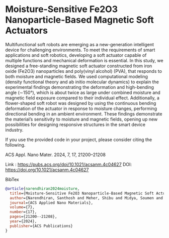 # Moisture-Sensitive Fe2O3 Nanoparticle-Based Magnetic Soft Actuators
Multifunctional soft robots are emerging as a new-generation intelligent device for challenging environments. To meet the requirements of smart applications and soft robotics, developing a soft actuator capable of multiple functions and mechanical deformation is essential. In this study, we designed a free-standing magnetic soft actuator constructed from iron oxide (Fe2O3) nanoparticles and poly(vinyl alcohol) (PVA), that responds to both moisture and magnetic fields. We used computational modeling (density functional theory and ab initio molecular dynamics) to explain the experimental findings demonstrating the deformation and high-bending angle (∼150°), which is about twice as large under combined moisture and magnetic field exposure compared to their individual effect. Additionally, a flower-shaped soft robot was designed by using the continuous bending deformation of the actuator in response to moisture changes, performing directional bending in an ambient environment. These findings demonstrate the material’s sensitivity to moisture and magnetic fields, opening up new possibilities for designing responsive structures in the smart device industry.

If you use the provided code in your project, please consider citing the following.

ACS Appl. Nano Mater. 2024, 7, 17, 21200–21208

Link : https://pubs.acs.org/doi/10.1021/acsanm.4c04627
DOI: https://doi.org/10.1021/acsanm.4c04627

BibTex
```BibTex
@article{narendhiran2024moisture,
  title={Moisture-Sensitive Fe2O3 Nanoparticle-Based Magnetic Soft Actuators},
  author={Narendhiran, Santhosh and Meher, Shibu and Midya, Soumen and Mishra, Subhendu and Prusti, Soumya Priyanshi and Balachandran, Manoj and Singh, Abhishek Kumar and Kumbhakar, Partha},
  journal={ACS Applied Nano Materials},
  volume={7},
  number={17},
  pages={21200--21208},
  year={2024},
  publisher={ACS Publications}
}
```
